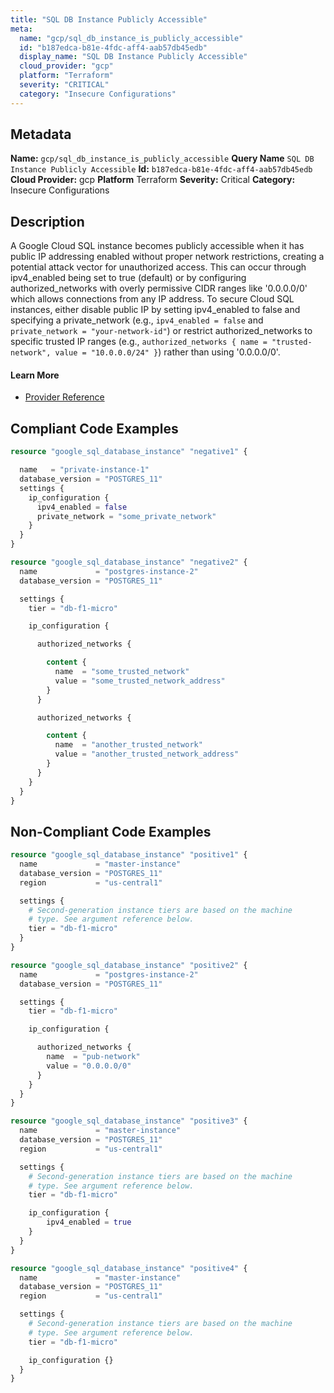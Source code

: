 ```yaml
---
title: "SQL DB Instance Publicly Accessible"
meta:
  name: "gcp/sql_db_instance_is_publicly_accessible"
  id: "b187edca-b81e-4fdc-aff4-aab57db45edb"
  display_name: "SQL DB Instance Publicly Accessible"
  cloud_provider: "gcp"
  platform: "Terraform"
  severity: "CRITICAL"
  category: "Insecure Configurations"
---
```

## Metadata
**Name:** `gcp/sql_db_instance_is_publicly_accessible`
**Query Name** `SQL DB Instance Publicly Accessible`
**Id:** `b187edca-b81e-4fdc-aff4-aab57db45edb`
**Cloud Provider:** gcp
**Platform** Terraform
**Severity:** Critical
**Category:** Insecure Configurations
## Description
A Google Cloud SQL instance becomes publicly accessible when it has public IP addressing enabled without proper network restrictions, creating a potential attack vector for unauthorized access. This can occur through ipv4_enabled being set to true (default) or by configuring authorized_networks with overly permissive CIDR ranges like '0.0.0.0/0' which allows connections from any IP address. To secure Cloud SQL instances, either disable public IP by setting ipv4_enabled to false and specifying a private_network (e.g., `ipv4_enabled = false` and `private_network = "your-network-id"`) or restrict authorized_networks to specific trusted IP ranges (e.g., `authorized_networks { name = "trusted-network", value = "10.0.0.0/24" }`) rather than using '0.0.0.0/0'.

#### Learn More

 - [Provider Reference](https://registry.terraform.io/providers/hashicorp/google/latest/docs/resources/sql_database_instance)


## Compliant Code Examples
```terraform
resource "google_sql_database_instance" "negative1" {

  name   = "private-instance-1"
  database_version = "POSTGRES_11"
  settings {
    ip_configuration {
      ipv4_enabled = false
      private_network = "some_private_network"
    }
  }
}

resource "google_sql_database_instance" "negative2" {
  name             = "postgres-instance-2"
  database_version = "POSTGRES_11"

  settings {
    tier = "db-f1-micro"

    ip_configuration {

      authorized_networks {

        content {
          name  = "some_trusted_network"
          value = "some_trusted_network_address"
        }
      }

      authorized_networks {

        content {
          name  = "another_trusted_network"
          value = "another_trusted_network_address"
        }
      }
    }
  }
}

```
## Non-Compliant Code Examples
```terraform
resource "google_sql_database_instance" "positive1" {
  name             = "master-instance"
  database_version = "POSTGRES_11"
  region           = "us-central1"

  settings {
    # Second-generation instance tiers are based on the machine
    # type. See argument reference below.
    tier = "db-f1-micro"
  }
}

resource "google_sql_database_instance" "positive2" {
  name             = "postgres-instance-2"
  database_version = "POSTGRES_11"

  settings {
    tier = "db-f1-micro"

    ip_configuration {

      authorized_networks {
        name  = "pub-network"
        value = "0.0.0.0/0"
      }
    }
  }
}

resource "google_sql_database_instance" "positive3" {
  name             = "master-instance"
  database_version = "POSTGRES_11"
  region           = "us-central1"

  settings {
    # Second-generation instance tiers are based on the machine
    # type. See argument reference below.
    tier = "db-f1-micro"

    ip_configuration {
        ipv4_enabled = true
    }
  }
}

resource "google_sql_database_instance" "positive4" {
  name             = "master-instance"
  database_version = "POSTGRES_11"
  region           = "us-central1"

  settings {
    # Second-generation instance tiers are based on the machine
    # type. See argument reference below.
    tier = "db-f1-micro"

    ip_configuration {}
  }
}

```